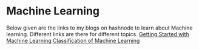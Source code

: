 # Machine Learning
Below given are the links to my blogs on hashnode to learn about Machine learning. Different links are there for different topics. 
<a href="https://mahekgor.hashnode.dev/getting-started-with-machine-learning">Getting Started with Machine Learning </a>
<a href="https://mahekgor.hashnode.dev/classification-of-machine-learning">Classification of Machine Learning</a>
